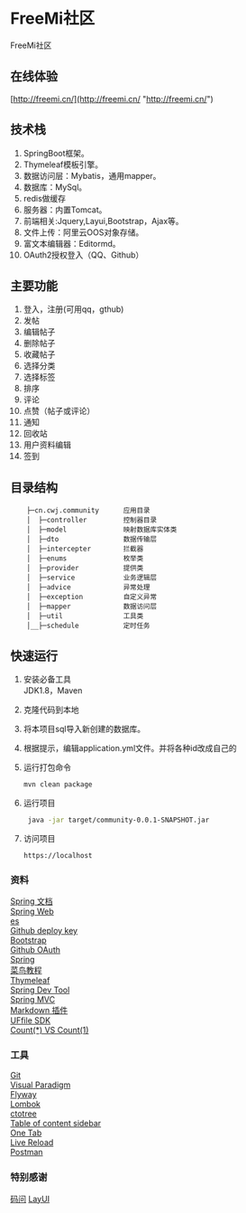 # FreeMi社区
FreeMi社区
## 在线体验
[http://freemi.cn/](http://freemi.cn/ "http://freemi.cn/")

## 技术栈
1. SpringBoot框架。
2. Thymeleaf模板引擎。
3. 数据访问层：Mybatis，通用mapper。
4. 数据库：MySql。
5. redis做缓存
6. 服务器：内置Tomcat。
7. 前端相关:Jquery,Layui,Bootstrap，Ajax等。
8. 文件上传：阿里云OOS对象存储。
9. 富文本编辑器：Editormd。
10. OAuth2授权登入（QQ、Github）

## 主要功能
1. 登入，注册(可用qq，gthub) 
2. 发帖 
3. 编辑帖子
4. 删除帖子
5. 收藏帖子
6. 选择分类
7. 选择标签
8. 排序
9. 评论
10. 点赞（帖子或评论）
11. 通知
12. 回收站
13. 用户资料编辑
14. 签到
## 目录结构
   ```
       ├─cn.cwj.community      应用目录
       │  ├─controller         控制器目录
       │  ├─model              映射数据库实体类
       │  ├─dto                数据传输层
       │  ├─intercepter        拦截器
       │  ├─enums              枚举类
       │  ├─provider           提供类
       │  ├─service            业务逻辑层
       │  ├─advice             异常处理
       │  ├─exception          自定义异常
       │  ├─mapper             数据访问层
       │  ├─util               工具类
       │__├─schedule           定时任务
  ```
## 快速运行
1. 安装必备工具  
JDK1.8，Maven
2. 克隆代码到本地 
3. 将本项目sql导入新创建的数据库。
4. 根据提示，编辑application.yml文件。并将各种id改成自己的

5. 运行打包命令
   ```sh 
   mvn clean package
   ```
 
6. 运行项目  
   ```sh
    java -jar target/community-0.0.1-SNAPSHOT.jar
    ```
8. 访问项目
   ```
   https://localhost
   ```
### 资料
[Spring 文档](https://spring.io/guides)    
[Spring Web](https://spring.io/guides/gs/serving-web-content/)   
[es](https://elasticsearch.cn/explore)    
[Github deploy key](https://developer.github.com/v3/guides/managing-deploy-keys/#deploy-keys)    
[Bootstrap](https://v3.bootcss.com/getting-started/)    
[Github OAuth](https://developer.github.com/apps/building-oauth-apps/creating-an-oauth-app/)    
[Spring](https://docs.spring.io/spring-boot/docs/2.0.0.RC1/reference/htmlsingle/#boot-features-embedded-database-support)    
[菜鸟教程](https://www.runoob.com/mysql/mysql-insert-query.html)    
[Thymeleaf](https://www.thymeleaf.org/doc/tutorials/3.0/usingthymeleaf.html#setting-attribute-values)    
[Spring Dev Tool](https://docs.spring.io/spring-boot/docs/2.0.0.RC1/reference/htmlsingle/#using-boot-devtools)  
[Spring MVC](https://docs.spring.io/spring/docs/5.0.3.RELEASE/spring-framework-reference/web.html#mvc-handlermapping-interceptor)  
[Markdown 插件](http://editor.md.ipandao.com/)   
[UFfile SDK](https://github.com/ucloud/ufile-sdk-java)  
[Count(*) VS Count(1)](https://mp.weixin.qq.com/s/Rwpke4BHu7Fz7KOpE2d3Lw)  

### 工具
[Git](https://git-scm.com/download)   
[Visual Paradigm](https://www.visual-paradigm.com)    
[Flyway](https://flywaydb.org/getstarted/firststeps/maven)  
[Lombok](https://www.projectlombok.org)    
[ctotree](https://www.octotree.io/)   
[Table of content sidebar](https://chrome.google.com/webstore/detail/table-of-contents-sidebar/ohohkfheangmbedkgechjkmbepeikkej)    
[One Tab](https://chrome.google.com/webstore/detail/chphlpgkkbolifaimnlloiipkdnihall)    
[Live Reload](https://chrome.google.com/webstore/detail/livereload/jnihajbhpnppcggbcgedagnkighmdlei/related)  
[Postman](https://chrome.google.com/webstore/detail/coohjcphdfgbiolnekdpbcijmhambjff)

### 特别感谢
[码问](http://www.mawen.co/) 
[LayUI](https://fly.layui.com/) 
